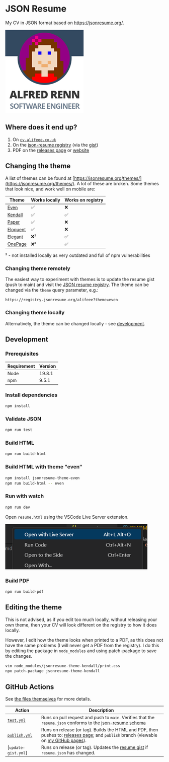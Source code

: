 # JSON Resume

My CV in JSON format based on <https://jsonresume.org/>.

![Preview of resume online](images/resume_preview.png)

## Where does it end up?

1. On [`cv.alifeee.co.uk`]
1. On the [json-resume registry] (via the [gist])
1. PDF on the [releases page] or [website]

[`cv.alifeee.co.uk`]: https://alifeee.github.io/json-resume/
[json-resume registry]: https://registry.jsonresume.org/alifeee
[gist]: https://gist.github.com/alifeee/97f9ac1642b1c46cf66942c3f079a42f
[releases page]: https://github.com/alifeee/json-resume/releases
[website]: https://alifeee.github.io/json-resume/Alfred-Renn-CV.pdf

## Changing the theme

A list of themes can be found at [https://jsonresume.org/themes/](https://jsonresume.org/themes/). A lot of these are broken. Some themes that look nice, and work well on mobile are:

| Theme | Works locally | Works on registry |
| ----- | -------------- | ----------------- |
| [Even](https://github.com/rbardini/jsonresume-theme-even) | ✅ | ❌ |
| [Kendall](https://github.com/linuxbozo/jsonresume-theme-kendall) | ✅ | ✅ |
| [Paper](https://github.com/TimDaub/jsonresume-theme-paper) | ✅ | ❌ |
| [Eloquent](https://github.com/thibaudcolas/jsonresume-theme-eloquent) | ✅ | ❌ |
[Elegant](https://registry.jsonresume.org/alifeee?theme=elegant) | ❌² | ✅ |
| [OnePage](https://github.com/ainsleyc/jsonresume-theme-onepage) | ❌² | ✅ |

² - not installed locally as very outdated and full of npm vulnerabilities

### Changing theme remotely

The easiest way to experiment with themes is to update the resume gist (push to main) and visit the [JSON resume registry](https://registry.jsonresume.org/alifeee). The theme can be changed via the `theme` query parameter, e.g.:

```url
https://registry.jsonresume.org/alifeee?theme=even
```

### Changing theme locally

Alternatively, the theme can be changed locally - see [development](#development).

## Development

### Prerequisites

| Requirement | Version |
| ----------- | ------- |
| Node        | 19.8.1  |
| npm         | 9.5.1   |

### Install dependencies

```bash
npm install
```

### Validate JSON

```bash
npm run test
```

### Build HTML

```bash
npm run build-html
```

### Build HTML with theme "even"

```bash
npm install jsonresume-theme-even
npm run build-html -- even
```

### Run with watch

```bash
npm run dev
```

Open `resume.html` using the VSCode Live Server extension.

![Context menu for live server in VSCode](images/live%20server.png)

### Build PDF

```bash
npm run build-pdf
```

## Editing the theme

This is not advised, as if you edit too much locally, without releasing your own theme, then your CV will look different on the registry to how it does locally.

However, I edit how the theme looks when printed to a PDF, as this does not have the same problems (I will never get a PDF from the registry). I do this by editing the package in `node_modules` and using patch-package to save the changes.

```bash
vim node_modules/jsonresume-theme-kendall/print.css
npx patch-package jsonresume-theme-kendall
```

## GitHub Actions

See [the files themselves](.github/workflows) for more details.

| Action | Description |
| ------ | ----------- |
| [`test.yml`] | Runs on pull request and push to `main`. Verifies that the `resume.json` conforms to the [json-resume schema] |
| [`publish.yml`] | Runs on release (or tag). Builds the HTML and PDF, then pushes to: [releases page]; and `publish` branch (viewable on [my GitHub pages]). |
| [`update-gist.yml`] | Runs on release (or tag). Updates the [resume gist] if `resume.json` has changed. |

[`test.yml`]: .github/workflows/test.yml
[json-resume schema]: https://jsonresume.org/schema/
[`publish.yml`]: .github/workflows/publish.yml
[resume gist]: https://gist.github.com/alifeee/97f9ac1642b1c46cf66942c3f079a42f
[my GitHub pages]: https://alifeee.github.io/json-resume/
